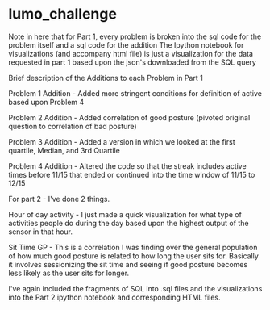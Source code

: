 # lumo_challenge

Note in here that for Part 1, every problem is broken into the sql code for the problem itself and a sql code for the addition
The Ipython notebook for visualizations (and accompany html file) is just a visualization for the data requested in part 1 based upon the json's downloaded from the SQL query

Brief description of the Additions to each Problem in Part 1

Problem 1 Addition - Added more stringent conditions for definition of active based upon Problem 4

Problem 2 Addition - Added correlation of good posture (pivoted original question to correlation of bad posture)

Problem 3 Addition - Added a version in which we looked at the first quartile, Median, and 3rd Quartile

Problem 4 Addition - Altered the code so that the streak includes active times before 11/15 that ended or continued into the time window of 11/15 to 12/15




For part 2 - I've done 2 things.

Hour of day activity - I just made a quick visualization for what type of activities people do during the day based upon the highest output of the sensor in that hour.

Sit Time GP - This is a correlation I was finding over the general population of how much good posture is related to how long the user sits for. Basically it involves sessionizing the sit time and seeing if good posture becomes less likely as the user sits for longer.

I've again included the fragments of SQL into .sql files and the visualizations into the Part 2 ipython notebook and corresponding HTML files.

